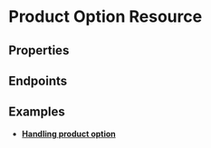 # Product Option Resource

## Properties

<ResourceProperties :resource="'product_option'" :lang="'en'"/>

## Endpoints

[//]: <> (GET ENDPOINT)
<ResourceEndpoint :resource="'product_option'" :endpoint="'get'" :lang="'en'">

<template v-slot:responseJSON>

<<< @/docs/fixtures/api/product_option/response/json/get_id.json

</template>

<template v-slot:responseXML>

<<< @/docs/fixtures/api/product_option/response/xml/get_id.xml

</template>

</ResourceEndpoint>

[//]: <> (GETCOLLECTION ENDPOINT)
<ResourceEndpoint :resource="'product_option'" :endpoint="'getCollection'" :lang="'en'">

<template v-slot:responseJSON>

<<< @/docs/fixtures/api/product_option/response/json/get_page.json

</template>

<template v-slot:responseXML>

<<< @/docs/fixtures/api/product_option/response/xml/get_page.xml

</template>

</ResourceEndpoint>

[//]: <> (POST ENDPOINT)
<ResourceEndpoint :resource="'product_option'" :endpoint="'post'" :lang="'en'">

<template v-slot:request>

<<< @/docs/fixtures/api/product_option/request/post.json

</template>

<template v-slot:responseJSON>

<<< @/docs/fixtures/api/product_option/response/json/get_id.json

</template>

<template v-slot:responseXML>

<<< @/docs/fixtures/api/product_option/response/xml/get_id.xml

</template>

</ResourceEndpoint>

[//]: <> (PUT ENDPOINT)
<ResourceEndpoint :resource="'product_option'" :endpoint="'put'" :lang="'en'">

<template v-slot:request>

<<< @/docs/fixtures/api/product_option/request/put.json

</template>

<template v-slot:responseJSON>

<<< @/docs/fixtures/api/product_option/response/json/get_id.json

</template>

<template v-slot:responseXML>

<<< @/docs/fixtures/api/product_option/response/xml/get_id.xml

</template>

</ResourceEndpoint>

[//]: <> (DELETE ENDPOINT)
<ResourceEndpoint :resource="'product_option'" :endpoint="'delete'" :lang="'en'"/>

## Examples

- [**Handling product option**](../development/api-examples/07_product_option.md)
